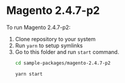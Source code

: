# Magento 2.4.7-p2

To run Magento 2.4.7-p2:

1. Clone repository to your system
2. Run `yarn` to setup symlinks
3. Go to this folder and run `start` command.
    ```bash
    cd sample-packages/magento-2.4.7-p2

    yarn start
    ```